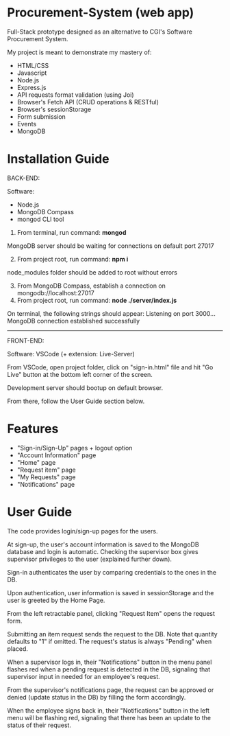 # Procurement-System (web app)

Full-Stack prototype designed as an alternative to CGI's Software Procurement System.

My project is meant to demonstrate my mastery of:
* HTML/CSS
* Javascript
* Node.js
* Express.js
* API requests format validation (using Joi)
* Browser's Fetch API (CRUD operations & RESTful)
* Browser's sessionStorage
* Form submission
* Events
* MongoDB

# Installation Guide

BACK-END:

Software: 

* Node.js
* MongoDB Compass
* mongod CLI tool

1. From terminal, run command: **mongod**

MongoDB server should be waiting for connections on default port 27017

2. From project root, run command: **npm i**

node_modules folder should be added to root without errors

3. From MongoDB Compass, establish a connection on mongodb://localhost:27017
4. From project root, run command: **node ./server/index.js**

On terminal, the following strings should appear:
Listening on port 3000...
MongoDB connection established successfully

-------------------------------------------------------------------

FRONT-END:

Software: VSCode (+ extension: Live-Server)

From VSCode, open project folder, click on "sign-in.html" file and hit "Go Live" button at the bottom left corner of the screen.

Development server should bootup on default browser.

From there, follow the User Guide section below.

# Features

- "Sign-in/Sign-Up" pages + logout option
- "Account Information" page
- "Home" page
- "Request item" page
- "My Requests" page
- "Notifications" page

# User Guide

The code provides login/sign-up pages for the users.

At sign-up, the user's account information is saved to the MongoDB database and login is automatic. Checking the supervisor box gives supervisor privileges to the user (explained further down).

Sign-in authenticates the user by comparing credentials to the ones in the DB.

Upon authentication, user information is saved in sessionStorage and the user is greeted by the Home Page.

From the left retractable panel, clicking "Request Item" opens the request form.

Submitting an item request sends the request to the DB. Note that quantity defaults to "1" if omitted. The request's status is always "Pending" when placed.

When a supervisor logs in, their "Notifications" button in the menu panel flashes red when a pending request is detected in the DB, signaling that supervisor input in needed for an employee's request.

From the supervisor's notifications page, the request can be approved or denied (update status in the DB) by filling the form accordingly.

When the employee signs back in, their "Notifications" button in the left menu will be flashing red, signaling that there has been an update to the status of their request.
